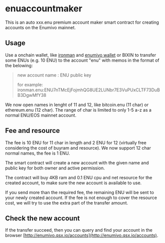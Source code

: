 # enuaccountmaker
This is an auto xxx.enu premium account maker smart contract for creating accounts on the Enumivo mainnet.

## Usage
Use a onchain wallet, like [ironman](http://enuironman.com/demo_transfer) and [enumivo wallet](https://wallet.enumivo.com/transfer) or BIXIN to transfer some ENUs (e.g. 10 ENU) to the account "enu" with memos in the format of the belowing:

> new account name : ENU public key
>
> for example:  ironman.enu:ENU7nTMcEjFojmhQG8UE2LUNbr7E3VuPUxCLTF73DuBB3DgwMfY38

We now open names in lenght of 11 and 12, like bitcoin.enu (11 char) or ethereum.enu (12 char). The range of char is limited to only 1-5 a-z as a normal ENU/EOS mainnet account.

## Fee and resource
The fee is 10 ENU for 11 char in length and 2 ENU for 12 (virtually free considering the cost of buyram and resource). 
We now support 12 char normal names, the fee is 1 ENU.

The smart contract will create a new account with the given name and public key for both owner and active permission. 

The contract will buy 4KB ram and 0.1 ENU cpu and net resource for the created account, to make sure the new account is available to use. 

If you send more than the required fee, the remaining ENU will be sent to your newly created account. If the fee is not enough to cover the resource cost, we will try to use the extra part of the transfer amount.

## Check the new account
If the transfer succeed, then you can query and find your account in the browser [http://enumivo.qsx.io/accounts](http://enumivo.qsx.io/accounts).
